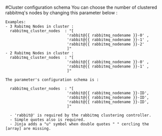  #Cluster configuration schema
    You can choose the number of clustered rabbitmq's nodes by changing this parameter below :
    
    
    Examples: 
    - 3 Rabitmq Nodes in cluster : 
      rabbitmq_cluster_nodes  : "[
                               'rabbit@{{ rabbitmq_nodename }}-0' ,
                               'rabbit@{{ rabbitmq_nodename }}-1' ,
                               'rabbit@{{ rabbitmq_nodename }}-2'
                               ]"
    - 2 Rabitmq Nodes in cluster : 
      rabbitmq_cluster_nodes  : "[
                               'rabbit@{{ rabbitmq_nodename }}-0' ,
                               'rabbit@{{ rabbitmq_nodename }}-1' ,
                               ]"
    
    The parameter's configuration schema is :
      
      rabbitmq_cluster_nodes  : "[
                               'rabbit@{{ rabbitmq_nodename }}-ID',
                               'rabbit@{{ rabbitmq_nodename }}-ID',
                               'rabbit@{{ rabbitmq_nodename }}-ID',
                               ]"
                               
      - 'rabbit@' is required by the rabbitmq clustering controller.
      - Simple quotes also is required.
      - Jinja adds a "u" symbol when double quotes " " cercling the [array] are missing. 
